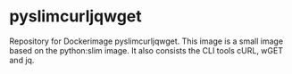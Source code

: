 # pyslimcurljqwget
Repository for Dockerimage pyslimcurljqwget. This image is a small image based on the python:slim image. It also consists the CLI tools cURL, wGET and jq.
